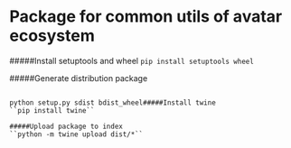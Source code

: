 # Package for common utils of avatar ecosystem

#####Install setuptools and wheel
``pip install setuptools wheel``

#####Generate distribution package
````

python setup.py sdist bdist_wheel#####Install twine
``pip install twine``

#####Upload package to index
``python -m twine upload dist/*``